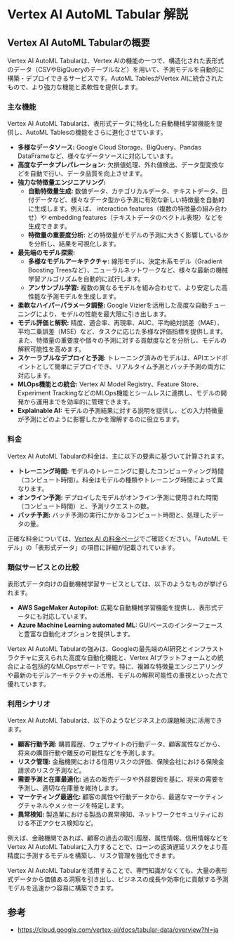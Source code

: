 # Vertex AI AutoML Tabular 解説

## Vertex AI AutoML Tabularの概要

Vertex AI AutoML Tabularは、Vertex AIの機能の一つで、構造化された表形式のデータ（CSVやBigQueryのテーブルなど）を用いて、予測モデルを自動的に構築・デプロイできるサービスです。AutoML TablesがVertex AIに統合されたもので、より強力な機能と柔軟性を提供します。

### 主な機能

Vertex AI AutoML Tabularは、表形式データに特化した自動機械学習機能を提供し、AutoML Tablesの機能をさらに進化させています。

* **多様なデータソース:** Google Cloud Storage、BigQuery、Pandas DataFrameなど、様々なデータソースに対応しています。
* **高度なデータプレパレーション:** 欠損値処理、外れ値検出、データ型変換などを自動で行い、データ品質を向上させます。
* **強力な特徴量エンジニアリング:**
    * **自動特徴量生成:** 数値データ、カテゴリカルデータ、テキストデータ、日付データなど、様々なデータ型から予測に有効な新しい特徴量を自動的に生成します。例えば、 interaction features（複数の特徴量の組み合わせ）や embedding features（テキストデータのベクトル表現）などを生成できます。
    * **特徴量の重要度分析:** どの特徴量がモデルの予測に大きく影響しているかを分析し、結果を可視化します。
* **最先端のモデル探索:**
    * **多様なモデルアーキテクチャ:** 線形モデル、決定木系モデル（Gradient Boosting Treesなど）、ニューラルネットワークなど、様々な最新の機械学習アルゴリズムを自動的に試行します。
    * **アンサンブル学習:** 複数の異なるモデルを組み合わせて、より安定した高性能な予測モデルを生成します。
* **柔軟なハイパーパラメータ調整:** Google Vizierを活用した高度な自動チューニングにより、モデルの性能を最大限に引き出します。
* **モデル評価と解釈:** 精度、適合率、再現率、AUC、平均絶対誤差（MAE）、平均二乗誤差（MSE）など、タスクに応じた多様な評価指標を提供します。また、特徴量の重要度や個々の予測に対する貢献度などを分析し、モデルの解釈可能性を高めます。
* **スケーラブルなデプロイと予測:** トレーニング済みのモデルは、APIエンドポイントとして簡単にデプロイでき、リアルタイム予測とバッチ予測の両方に対応します。
* **MLOps機能との統合:** Vertex AI Model Registry、Feature Store、Experiment TrackingなどのMLOps機能とシームレスに連携し、モデルの開発から運用までを効率的に管理できます。
* **Explainable AI:** モデルの予測結果に対する説明を提供し、どの入力特徴量が予測にどのように影響したかを理解するのに役立ちます。

### 料金

Vertex AI AutoML Tabularの料金は、主に以下の要素に基づいて計算されます。

* **トレーニング時間:** モデルのトレーニングに要したコンピューティング時間（コンピュート時間）。料金はモデルの種類やトレーニング時間によって異なります。
* **オンライン予測:** デプロイしたモデルがオンライン予測に使用された時間（コンピュート時間）と、予測リクエストの数。
* **バッチ予測:** バッチ予測の実行にかかるコンピュート時間と、処理したデータの量。

正確な料金については、[Vertex AI の料金ページ](https://cloud.google.com/vertex-ai/pricing?hl=ja)でご確認ください。「AutoML モデル」の「表形式データ」の項目に詳細が記載されています。

### 類似サービスとの比較

表形式データ向けの自動機械学習サービスとしては、以下のようなものが挙げられます。

* **AWS SageMaker Autopilot:** 広範な自動機械学習機能を提供し、表形式データにも対応しています。
* **Azure Machine Learning automated ML:** GUIベースのインターフェースと豊富な自動化オプションを提供します。

Vertex AI AutoML Tabularの強みは、Googleの最先端のAI研究とインフラストラクチャに支えられた高度な自動化機能と、Vertex AIプラットフォームとの統合による包括的なMLOpsサポートです。特に、複雑な特徴量エンジニアリングや最新のモデルアーキテクチャの活用、モデルの解釈可能性の重視といった点で優れています。

### 利用シナリオ

Vertex AI AutoML Tabularは、以下のようなビジネス上の課題解決に活用できます。

* **顧客行動予測:** 購買履歴、ウェブサイトの行動データ、顧客属性などから、将来の購買行動や離反の可能性などを予測します。
* **リスク管理:** 金融機関における信用リスクの評価、保険会社における保険金請求のリスク予測など。
* **需要予測と在庫最適化:** 過去の販売データや外部要因を基に、将来の需要を予測し、適切な在庫量を維持します。
* **マーケティング最適化:** 顧客の属性や行動データから、最適なマーケティングチャネルやメッセージを特定します。
* **異常検知:** 製造業における製品の異常検知、ネットワークセキュリティにおける不正アクセス検知など。

例えば、金融機関であれば、顧客の過去の取引履歴、属性情報、信用情報などをVertex AI AutoML Tabularに入力することで、ローンの返済遅延リスクをより高精度に予測するモデルを構築し、リスク管理を強化できます。

Vertex AI AutoML Tabularを活用することで、専門知識がなくても、大量の表形式データから価値ある洞察を引き出し、ビジネスの成長や効率化に貢献する予測モデルを迅速かつ容易に構築できます。

## 参考

- https://cloud.google.com/vertex-ai/docs/tabular-data/overview?hl=ja